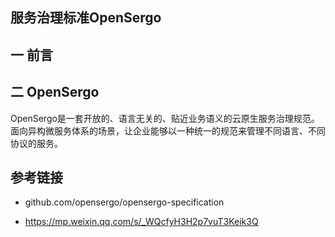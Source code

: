 ## 服务治理标准OpenSergo



## 一 前言





## 二 OpenSergo

OpenSergo是一套开放的、语言无关的、贴近业务语义的云原生服务治理规范。 面向异构微服务体系的场景，让企业能够以一种统一的规范来管理不同语言、不同协议的服务。



## 参考链接

* github.com/opensergo/opensergo-specification

* https://mp.weixin.qq.com/s/_WQcfyH3H2p7vuT3Keik3Q